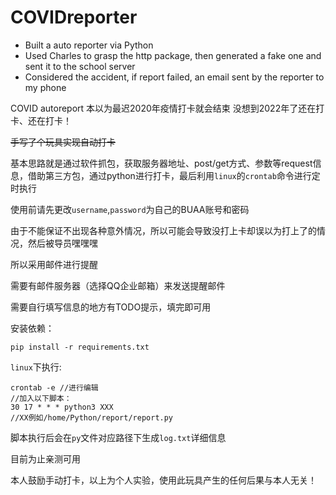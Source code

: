 # COVIDreporter

* Built a auto reporter via Python
* Used Charles to grasp the http package, then generated a fake one and sent it to the school server
* Considered the accident, if report failed, an email sent by the reporter to my phone

COVID autoreport 本以为最迟2020年疫情打卡就会结束 没想到2022年了还在打卡、还在打卡！

~~手写了个玩具实现自动打卡~~

基本思路就是通过软件抓包，获取服务器地址、post/get方式、参数等request信息，借助第三方包，通过python进行打卡，最后利用`linux`的`crontab`命令进行定时执行

使用前请先更改`username`,`password`为自己的BUAA账号和密码

由于不能保证不出现各种意外情况，所以可能会导致没打上卡却误以为打上了的情况，然后被导员嘿嘿嘿

所以采用邮件进行提醒

需要有邮件服务器（选择QQ企业邮箱）来发送提醒邮件

需要自行填写信息的地方有TODO提示，填完即可用

安装依赖：

```
pip install -r requirements.txt
```

`linux`下执行:

```
crontab -e //进行编辑
//加入以下脚本：
30 17 * * * python3 XXX
//XX例如/home/Python/report/report.py
```

脚本执行后会在`py`文件对应路径下生成`log.txt`详细信息

目前为止亲测可用

本人鼓励手动打卡，以上为个人实验，使用此玩具产生的任何后果与本人无关！
